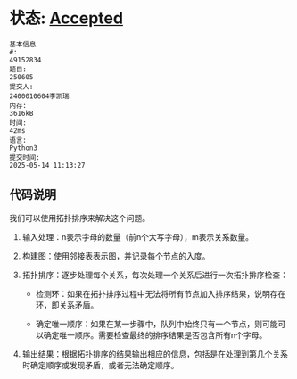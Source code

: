 # 状态: [Accepted](http://xzmdsa.openjudge.cn/2025hw6/solution/49152834/)
```
基本信息
#:
49152834
题目:
250605
提交人:
2400010604李凯瑞
内存:
3616kB
时间:
42ms
语言:
Python3
提交时间:
2025-05-14 11:13:27
```

## 代码说明
我们可以使用拓扑排序来解决这个问题。

1. 输入处理：n表示字母的数量（前n个大写字母），m表示关系数量。

2. 构建图：使用邻接表表示图，并记录每个节点的入度。

3. 拓扑排序：逐步处理每个关系，每次处理一个关系后进行一次拓扑排序检查：

    - 检测环：如果在拓扑排序过程中无法将所有节点加入排序结果，说明存在环，即关系矛盾。

    - 确定唯一顺序：如果在某一步骤中，队列中始终只有一个节点，则可能可以确定唯一顺序。需要检查最终的排序结果是否包含所有n个字母。

4. 输出结果：根据拓扑排序的结果输出相应的信息，包括是在处理到第几个关系时确定顺序或发现矛盾，或者无法确定顺序。